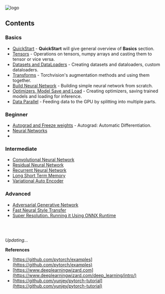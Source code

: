 ![logo](logo/pytorch_logo.svg)

## Contents

### Basics

- [QuickStart](tutorials/01-basics/01-quickstart/main.py) - **QuickStart** will give general overview of **Basics** section.
- [Tensors](tutorials/01-basics/02-tensors/main.py) - Operations on tensors, numpy arrays and casting them to tensor or vice versa.
- [Datasets and DataLoaders](tutorials/01-basics/03-dataset-dataloaders/main.py) - Creating datasets and dataloaders, custom dataloaders.
- [Transforms](tutorials/01-basics/04-transforms/main.py) - Torchvision's augmentation methods and using them together.
- [Build Neural Network](tutorials/01-basics/05-neural-network/main.py) - Building simple neural network from scratch.
- [Optimizers, Model Save and Load](tutorials/01-basics/06-optim-save-load/main.py) - Creating optimizers, saving trained models and loading for inference.
- [Data Parallel](tutorials/01-basics/07-data-parallel/main.py) - Feeding data to the GPU by splitting into multiple parts. 

### Beginner

- [Autograd and Freeze weights](tutorials/02-beginner/01-autograd/main.py) - Autograd: Automatic Differentiation. 
- [Neural Networks](tutorials/02-beginner/)
- []()

### Intermediate

- [Convolutional Neural Network](tutorials/03-intermediate/01-convolutional-nn/main.py)
- [Residual Neural Network](tutorials/03-intermediate/02-deep-residual-nn/main.py)
- [Recurrent Neural Network](tutorials/03-intermediate/03-recurrent-nn/main.py)
- [Long Short Term Memory](tutorials/03-intermediate/04-lstm-network/main.py)
- [Variational Auto Encoder](tutorials/03-intermediate/05-var-auto-encode/main.py)

### Advanced

- [Adversarial Generative Network](https://github.com/yakhyo/DCGAN-pt)
- [Fast Neural Style Transfer](https://github.com/yakhyo/Fast-Neural-Style-Transfer)
- [Super Resolution. Running it Using ONNX Runtime](tutorials/04-advanced/03-super-resolution-onnx/main.py)

<br>
<br>

_Updating..._

**References**

- [https://github.com/pytorch/examples](https://github.com/pytorch/examples)
- [https://www.deeplearningwizard.com](https://www.deeplearningwizard.com/deep_learning/intro/)
- [https://github.com/yunjey/pytorch-tutorial](https://github.com/yunjey/pytorch-tutorial)
